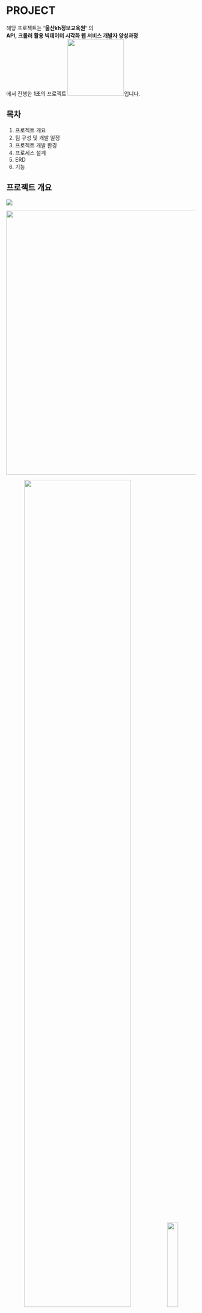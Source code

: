 # PROJECT
해당 프로젝트는 **'울산kh정보교육원'** 의<br>
**API, 크롤러 활용 빅데이터 시각화  웹 서비스 개발자 양성과정**<br>
에서 진행한 **1조**의 프로젝트 <img src="https://imgur.com/n57uwgU.png" width="150px">입니다.

## 목차
1. 프로젝트 개요
2. 팀 구성 및 개발 일정
3. 프로젝트 개발 환경
4. 프로세스 설계
5. ERD
6. 기능

## 프로젝트 개요
<img src="https://imgur.com/SCNSpf5.png">














<!-- CONSUPPORT 제목이미지 -->



<!-- 설계도 -->

<p>
    <img src="https://imgur.com/cEZTcJk.png" width="700px">
</p>
<p align="center">
    <img src="https://imgur.com/vB5mHze.png" width="75%">
    <img src="https://imgur.com/Ud6PxG1.png" width="24%">
</p>
<img src="">
<img src="">
<img src="">
<img src="">
<img src="">
<img src="">
<img src="">
<img src="">
<img src="">
<img src="">
<img src="">
<img src="">
<img src="">
<img src="">

